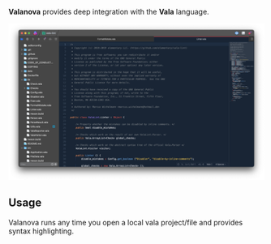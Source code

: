 <!--
👋 Hello! As Nova users browse the extensions library, a good README can help them understand what your extension does, how it works, and what setup or configuration it may require.

Not every extension will need every item described below. Use your best judgement when deciding which parts to keep to provide the best experience for your new users.

💡 Quick Tip! As you edit this README template, you can preview your changes by selecting **Extensions → Activate Project as Extension**, opening the Extension Library, and selecting "Valanova" in the sidebar.

Let's get started!
-->

<!--
🎈 Include a brief description of the features your extension provides. For example:
-->

**Valanova** provides deep integration with the **Vala** language.

![Screenshot](https://github.com/Suzie97/valanova/blob/main/Images/Dark%20Screenshot.png?raw=true)
<!--
🎈 It can also be helpful to include a screenshot or GIF showing your extension in action:
-->

<!-- ## Requirements -->

<!--
🎈 If your extension depends on external processes or tools that users will need to have, it's helpful to list those and provide links to their installers:
-->

<!--
✨ Providing tips, tricks, or other guides for installing or configuring external dependencies can go a long way toward helping your users have a good setup experience:
-->
## Usage

<!--
🎈 If your extension provides features that are invoked manually, consider describing those options for users:
-->

<!--
🎈 Alternatively, if your extension runs automatically (as in the case of a validator), consider showing users what they can expect to see:
-->

Valanova runs any time you open a local vala project/file and provides syntax highlighting.



<!--
👋 That's it! Happy developing!

P.S. If you'd like, you can remove these comments before submitting your extension 😉
-->
